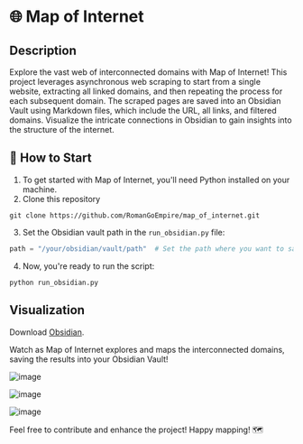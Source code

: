 # 🌐 Map of Internet 

## Description
Explore the vast web of interconnected domains with Map of Internet! This project leverages asynchronous web scraping to start from a single website, extracting all linked domains, and then repeating the process for each subsequent domain. The scraped pages are saved into an Obsidian Vault using Markdown files, which include the URL, all links, and filtered domains. Visualize the intricate connections in Obsidian to gain insights into the structure of the internet.

## 🚀 How to Start 

1. To get started with Map of Internet, you'll need Python installed on your machine. 
2. Clone this repository
```
git clone https://github.com/RomanGoEmpire/map_of_internet.git
```
3. Set the Obsidian vault path in the `run_obsidian.py` file:
```python
path = "/your/obsidian/vault/path"  # Set the path where you want to save the files
```
4. Now, you're ready to run the script:
```
python run_obsidian.py
```

## Visualization

Download [Obsidian](https://obsidian.md/).

Watch as Map of Internet explores and maps the interconnected domains, saving the results into your Obsidian Vault!

![image](https://github.com/RomanGoEmpire/map_of_internet/assets/71276897/e2bf9b3d-c40b-48ac-83cb-1bb31372271f)

![image](https://github.com/RomanGoEmpire/map_of_internet/assets/71276897/c7e34e92-98b0-4063-bbb9-d1251c23ecf2)

![image](https://github.com/RomanGoEmpire/map_of_internet/assets/71276897/56f8a9d4-92d5-4c2c-9ab4-c558e45afe6c)

Feel free to contribute and enhance the project! Happy mapping! 🗺️
